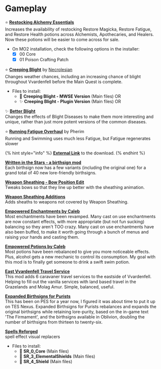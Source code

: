 # Gameplay

⭐ [**Restocking Alchemy Essentials**](https://www.nexusmods.com/morrowind/mods/49232)\
Increases the availability of restocking Restore Magicka, Restore Fatigue, and Restore Health potions across Alchemists, Apothecaries, and Healers. Now these potions will be easier to come across for sale.

* On MO2 installation, check the following options in the installer:
  * [x] 00 Core
  * [x] 01 Poison Crafting Patch

⭐ [**Creeping Blight**](https://www.nexusmods.com/morrowind/mods/47904) by [Necrolesian](https://www.nexusmods.com/morrowind/users/70336838)\
Changes weather chances, including an increasing chance of blight throughout Vvardenfell before the Main Quest is complete.

* Files to install:
  * 📃 **Creeping Blight - MWSE Version** (Main files)  OR
  * ✨ **Creeping Blight - Plugin Version** (Main files)  OR

✨ [**Better Blight**](https://www.nexusmods.com/morrowind/mods/48395)\
Changes the effects of Blight Diseases to make them more interesting and unique, rather than just more potent versions of the common diseases.

⭐ [**Running Fatigue Overhaul**](https://github.com/rfuzzo/MorrowindPlusPlus/blob/main/assets/RunningFatigue_Overhaul_Beta.7z) by Pherim\
Running and Swimming uses much less Fatigue, but Fatigue regenerates slower

{% hint style="info" %}
[**External Link**](https://github.com/rfuzzo/MorrowindPlusPlus/raw/main/assets/RunningFatigue_Overhaul_Beta.7z) to the download.
{% endhint %}

[**Written in the Stars - a birthsign mod**](https://www.nexusmods.com/morrowind/mods/50378)\
Each birthsign now has a few variants (including the original one) for a grand total of 40 new lore-friendly birthsigns.

[**Weapon Sheathing - Bow Position Edit**](https://www.nexusmods.com/morrowind/mods/48473)\
Tweaks bows so that they line up better with the sheathing animation.

[**Weapon Sheathing Additions**](https://www.nexusmods.com/morrowind/mods/49616)\
Adds sheaths to weapons not covered by Weapon Sheathing.

[**Empowered Enchantments by Caleb**](https://www.nexusmods.com/morrowind/mods/53881)\
Most enchantments have been revamped. Many cast on use enchantments are now constant effects, with more appropriate (but not fun sucking) balancing so they aren't TOO crazy. Many cast on use enchantments have also been buffed, to make it worth going through a bunch of menus and raising your hands and casting them.

[**Empowered Potions by Caleb**](https://www.nexusmods.com/morrowind/mods/53879)\
Most potions have been rebalanced to give you more noticeable effects. Plus, alcohol gets a new mechanic to control its consumption. My goal with this mod is to finally get someone to drink a swift swim potion.

[**East Vvardenfell Travel Service**](https://www.nexusmods.com/morrowind/mods/50126)\
This mod adds 6 caravaner travel services to the eastside of Vvardenfell. Helping to fill out the vanilla services with land based travel in the Grazelands and Molag Amur. Simple, balanced, useful.

[**Expanded Birthsigns for Purists**](https://www.nexusmods.com/morrowind/mods/18016)\
This has been on PES for a year now, I figured it was about time to put it up on TES Nexus. Expanded Birthsigns for Purists rebalances and expands the original birthsigns while retaining lore-purity, based on the in-game text \'The Firmament\', and the birthsigns available in Oblivion, doubling the number of birthsigns from thirteen to twenty-six.

[**Spells Reforged**](https://www.nexusmods.com/morrowind/mods/18016)\
spell effect visual replacers

* Files to install:
  * 📃 **SR_0_Core** (Main files)  
  * 📃 **SR_3_ElementalShields** (Main files)  
  * 📃 **SR_4_Shield** (Main files)  
